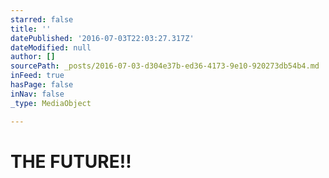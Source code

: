 ```yaml
---
starred: false
title: ''
datePublished: '2016-07-03T22:03:27.317Z'
dateModified: null
author: []
sourcePath: _posts/2016-07-03-d304e37b-ed36-4173-9e10-920273db54b4.md
inFeed: true
hasPage: false
inNav: false
_type: MediaObject

---
```

# THE FUTURE!!